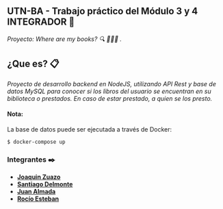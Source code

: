 ## UTN-BA - Trabajo práctico del Módulo 3 y 4 INTEGRADOR 🚀

_Proyecto: Where are my books? 🔍 📕📗📘 ._

## ¿Que es? 📋

_Proyecto de desarrollo backend en NodeJS, utilizando API Rest y base de datos MySQL para conocer si los libros del usuario se encuentran en su biblioteca o prestados. En caso de estar prestado, a quien se los presto._

#### Nota:

La base de datos puede ser ejecutada a través de Docker:

```ssh
$ docker-compose up
```

### Integrantes ✒️

- [**Joaquin Zuazo**](https://github.com/joaquinzuazo)
- [**Santiago Delmonte**](https://github.com/santiagoDelmonte02)
- [**Juan Almada**](https://github.com/juanalmada8)
- [**Rocío Esteban**](https://github.com/hrchioest)
